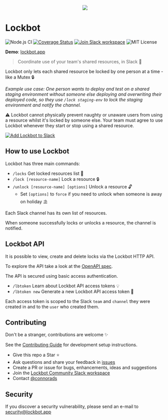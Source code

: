 <p align="center">
  <a href="https://lockbot.app">
    <img src="https://user-images.githubusercontent.com/10026538/84210020-8ffde000-aaaf-11ea-9568-e579129f4f8a.png">
  </a>
</p>

# Lockbot

![Node.js CI](https://github.com/connorads/lockbot/workflows/Node.js%20CI/badge.svg)
[![Coverage Status](https://coveralls.io/repos/github/connorads/lockbot/badge.svg?branch=master)](https://coveralls.io/github/connorads/lockbot?branch=master)
[![Join Slack workspace](https://img.shields.io/badge/slack-join%20workspace-%234A154B)](https://join.slack.com/t/connorads-lockbot/shared_invite/zt-ewpng7t1-Fm78z1SMinWuG_~0DvXa8A)
![MIT License](https://img.shields.io/github/license/connorads/lockbot)

**Demo**: [lockbot.app](https://lockbot.app)

> Coordinate use of your team's shared resources, in Slack 🤝

Lockbot only lets each shared resource be locked by one person at a time - like a Mutex 🔒

_Example use case: One person wants to deploy and test on a shared staging environment without someone else deploying and overwriting their deployed code, so they use `/lock staging-env` to lock the staging environment and notify the channel._

⚠ Lockbot cannot physically prevent naughty or unaware users from using a resource whilst it's locked by someone else.
Your team must agree to use Lockbot whenever they start or stop using a shared resource.

[![Add Lockbot to Slack](https://platform.slack-edge.com/img/add_to_slack.png)](https://lockbot.app)

## How to use Lockbot

Lockbot has three main commands:

- `/locks` Get locked resources list 📜
- `/lock [resource-name]` Lock a resource 🔒
- `/unlock [resource-name] [options]` Unlock a resource 🔓
  - Set `[options]` to `force` if you need to unlock when someone is away on holiday ⛱

Each Slack channel has its own list of resources.

When someone successfully locks or unlocks a resource, the channel is notified.

## Lockbot API

It is possible to view, create and delete locks via the Lockbot HTTP API.

To explore the API take a look at the [OpenAPI spec](src/handlers/swagger/openapi.json).

The API is secured using basic access authentication.

- `/lbtoken` Learn about Lockbot API access tokens 💡
- `/lbtoken new` Generate a new Lockbot API access token 🎫

Each access token is scoped to the Slack `team` and `channel` they were created in and to the `user` who created them.

## Contributing

Don't be a stranger, contributions are welcome ✨

See the [Contributing Guide](https://github.com/connorads/lockbot/blob/master/CONTRIBUTING.md) for development setup instructions.

- Give this repo a Star ⭐️
- Ask questions and share your feedback in [issues](https://github.com/connorads/lockbot/issues)
- Create a PR or issue for bugs, enhancements, ideas and suggestions
- Join the [Lockbot Community Slack workspace](https://join.slack.com/t/connorads-lockbot/shared_invite/zt-ewpng7t1-Fm78z1SMinWuG_~0DvXa8A)
- Contact [@connorads](https://connoradams.co.uk)

## Security

If you discover a security vulnerability, please send an e-mail to security@lockbot.app
